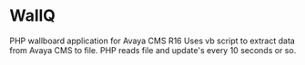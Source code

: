 # WallQ
PHP wallboard application for Avaya CMS R16
Uses vb script to extract data from Avaya CMS to file.
PHP reads file and update's every 10 seconds or so.

